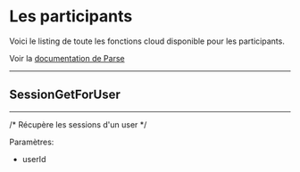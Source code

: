 # Les participants

Voici le listing de toute les fonctions cloud disponible pour les participants.

Voir la [documentation de Parse](https://www.parse.com/docs/ios_guide#sessions/iOS)

----------------------
## SessionGetForUser
----------------------

/* Récupère les sessions d'un user */

Paramètres:

* userId
